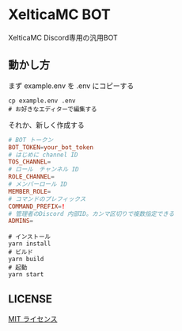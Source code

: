 # XelticaMC BOT

XelticaMC Discord専用の汎用BOT

## 動かし方

まず example.env を .env にコピーする

```shell
cp example.env .env
# お好きなエディターで編集する
```

それか、新しく作成する

```conf
# BOT トークン
BOT_TOKEN=your_bot_token
# はじめに channel ID
TOS_CHANNEL=
# ロール　チャンネル ID
ROLE_CHANNEL=
# メンバーロール ID
MEMBER_ROLE=
# コマンドのプレフィックス
COMMAND_PREFIX=!
# 管理者のDiscord 内部ID。カンマ区切りで複数指定できる
ADMINS=
```

```shell
# インストール
yarn install
# ビルド
yarn build
# 起動
yarn start
```

## LICENSE

[MIT ライセンス](LICENSE)